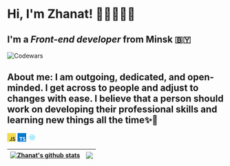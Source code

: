 # Hi, I'm **Zhanat**! 👋🏻👩🏻‍💻
## I'm a *Front-end developer* from Minsk 🇧🇾

![Codewars](https://www.codewars.com/users/zhankaam/badges/small)

## About me: I am outgoing, dedicated, and open-minded. I get across to people and adjust to changes with ease. I believe that a person should work on developing their professional skills and learning new things all the time✨👀

<code><img height="20" src="https://raw.githubusercontent.com/github/explore/80688e429a7d4ef2fca1e82350fe8e3517d3494d/topics/javascript/javascript.png"></code>
<code><img height="20" src="https://raw.githubusercontent.com/github/explore/80688e429a7d4ef2fca1e82350fe8e3517d3494d/topics/typescript/typescript.png"></code>
<code><img height="20" src="https://raw.githubusercontent.com/github/explore/80688e429a7d4ef2fca1e82350fe8e3517d3494d/topics/react/react.png"></code>


| <a href="https://github.com/zhankaam/github-readme-stats"><img align="center" src="https://github-readme-stats.vercel.app/api?username=zhankaam&show_icons=true&include_all_commits=true&theme=buefy&hide_border=true" alt="Zhanat's github stats" /></a> | <a href="https://github.com/zhankaam/github-readme-stats"><img align="center" src="https://github-readme-stats.vercel.app/api/top-langs/?username=zhankaam&layout=compact&theme=buefy&hide_border=true" /></a> |
| ------------- | ------------- |

<!--
**zhankaam/zhankaam** is a ✨ _special_ ✨ repository because its `README.md` (this file) appears on your GitHub profile.
